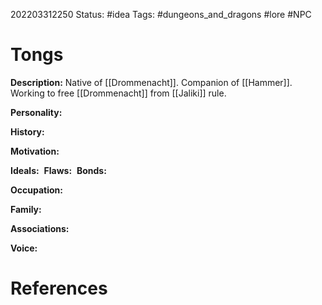 202203312250
Status: #idea
Tags: #dungeons_and_dragons #lore #NPC 

# Tongs
**Description:** Native of [[Drommenacht]]. Companion of [[Hammer]]. Working to free [[Drommenacht]] from [[Jaliki]] rule.

**Personality:** 

**History:** 

**Motivation:** 

**Ideals:** 
**Flaws:** 
**Bonds:** 

**Occupation:** 

**Family:** 

**Associations:** 

**Voice:** 



# References